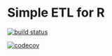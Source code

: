 # Simple ETL for R


[![build status](https://osiride-gitlab-dev.utenze.bankit.it/m024000/GrafoDB/badges/master/build.svg)](https://osiride-gitlab-dev.utenze.bankit.it/m024000/GrafoDB/commits/master)

[![codecov](https://codecov.io/gh/giupo/GrafoDB/branch/master/graph/badge.svg)](https://codecov.io/gh/giupo/GrafoDB)
